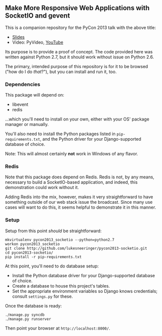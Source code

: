 ## Make More Responsive Web Applications with SocketIO and gevent

This is a companion repository for the PyCon 2013 talk with the above title:

  * [Slides][1]
  * Video: PyVideo, [YouTube][3]

Its purpose is to provide a proof of concept. The code provided here was written
against Python 2.7, but it should work without issue on Python 2.6.

The primary, intended purpose of this repository is for it to be browsed ("how
do I do _that_?"), but you can install and run it, too.

### Dependencies

This package will depend on:

  * libevent
  * redis

...which you'll need to install on your own, either with your OS' package
manager or manually.

You'll also need to install the Python packages listed in
`pip-requirements.txt`, and the Python driver for your Django-supported
database of choice.

Note: This will almost certainly **not** work in Windows of any flavor.

### Redis

Note that this package does depend on Redis. Redis is not, by any means,
necessary to build a SocketIO-based application, and indeed, this demonstration
could work without it.

Adding Redis into the mix, however, makes it very straightforward to
have something outside of our web stack issue the broadcast. Since many use
cases will want to do this, it seems helpful to demonstrate it in this manner.

### Setup

Setup from this point _should_ be straightforward:

```
mkvirtualenv pycon2013_socketio --python=python2.7
workon pycon2013_socketio
git clone http://github.com/lukesneeringer/pycon2013-socketio.git
cd pycon2013-socketio/
pip install -r pip-requirements.txt
```

At this point, you'll need to do database setup:

  * Install the Python database driver for your Django-supported database
    of choice.
  * Create a database to house this project's tables.
  * Set the appropriate environment variables so Django knows credentials;
    consult `settings.py` for these.

Once the database is ready:

```
./manage.py syncdb
./manage.py runserver
```

Then point your browser at `http://localhost:8000/`.

  [1]: https://speakerdeck.com/pyconslides/make-more-responsive-web-applications-with-socketio-and-gevent-by-luke-sneeringer
  [3]: https://www.youtube.com/watch?v=9smvtUPmKNs
